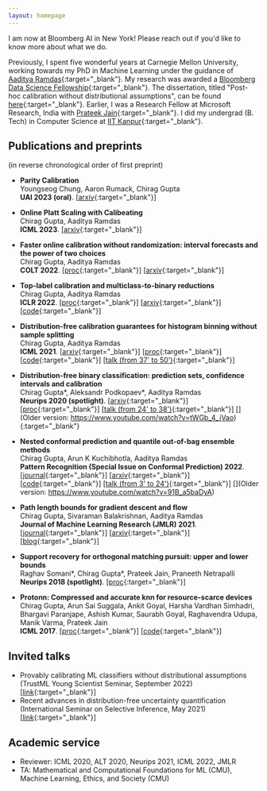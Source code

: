 ```yaml
---
layout: homepage
---
```


I am now at Bloomberg AI in New York! Please reach out if you'd like to know more about what we do. 

Previously, I spent five wonderful years at Carnegie Mellon University, working towards my PhD in Machine Learning under the guidance of [Aaditya Ramdas](http://stat.cmu.edu/~aramdas/){:target="_blank"}. My research was awarded a [Bloomberg Data Science Fellowship](https://www.techatbloomberg.com/bloomberg-data-science-ph-d-fellowship/){:target="_blank"}. The dissertation, titled "Post-hoc calibration without distributional assumptions", can be found [here](https://aigen.github.io/files/thesis.pdf){:target="_blank"}. Earlier, I was a Research Fellow at Microsoft Research, India with [Prateek Jain](http://www.prateekjain.org/){:target="_blank"}. I did my undergrad (B. Tech) in Computer Science at [IIT Kanpur](http://www.iitk.ac.in/){:target="_blank"}.  

## Publications and preprints
(in reverse chronological order of first preprint)

- **Parity Calibration**
  <br>
  Youngseog Chung, Aaron Rumack, Chirag Gupta
  <br>
  **UAI 2023 (oral)**. [[arxiv](https://arxiv.org/abs/2305.18655){:target="_blank"}] 

- **Online Platt Scaling with Calibeating**
  <br>
  Chirag Gupta, Aaditya Ramdas
  <br>
  **ICML 2023**. [[arxiv](https://arxiv.org/abs/2305.00070){:target="_blank"}] 


- **Faster online calibration without randomization: interval forecasts and the power of two choices**
  <br>
  Chirag Gupta, Aaditya Ramdas
  <br>
  **COLT 2022**. [[proc](https://proceedings.mlr.press/v178/gupta22b.html){:target="_blank"}] [[arxiv](https://arxiv.org/abs/2204.13087){:target="_blank"}] 


- **Top-label calibration and multiclass-to-binary reductions**
  <br>
  Chirag Gupta, Aaditya Ramdas
  <br>
  **ICLR 2022**. [[proc](https://openreview.net/forum?id=WqoBaaPHS-){:target="_blank"}] [[arxiv](http://arxiv.org/abs/2107.08353){:target="_blank"}] [[code](https://github.com/aigen/df-posthoc-calibration){:target="_blank"}] 

- **Distribution-free calibration guarantees for histogram binning without sample splitting**
  <br>
  Chirag Gupta, Aaditya Ramdas
  <br>
  **ICML 2021**.
  [[arxiv](https://arxiv.org/abs/2105.04656){:target="_blank"}] [[proc](http://proceedings.mlr.press/v139/gupta21b.html){:target="_blank"}] [[code](https://github.com/aigen/df-posthoc-calibration){:target="_blank"}] [[talk (from 37' to 50')](https://drive.google.com/file/d/1gWxE9osT-LaLoODE9nUyRK7990JbiD7o/view){:target="_blank"}]

- **Distribution-free binary classification: prediction sets, confidence intervals and calibration**
  <br>
  Chirag Gupta\*, Aleksandr Podkopaev\*, Aaditya Ramdas
  <br>
  **Neurips 2020  (spotlight)**.
  [[arxiv](https://arxiv.org/abs/2006.10564){:target="_blank"}] [[proc](https://proceedings.neurips.cc/paper/2020/hash/26d88423fc6da243ffddf161ca712757-Abstract.html){:target="_blank"}] [[talk (from 24' to 38')](https://drive.google.com/file/d/1gWxE9osT-LaLoODE9nUyRK7990JbiD7o/view){:target="_blank"}] [](Older version: https://www.youtube.com/watch?v=tWGb_4_jVao){:target="_blank"}

- **Nested conformal prediction and quantile out-of-bag ensemble methods**
  <br>
  Chirag Gupta, Arun K Kuchibhotla, Aaditya Ramdas
  <br>
  **Pattern Recognition (Special Issue on Conformal Prediction) 2022**.
  [[journal](https://www.sciencedirect.com/science/article/pii/S0031320321006725){:target="_blank"}] [[arxiv](https://arxiv.org/abs/1910.10562){:target="_blank"}] [[code](https://github.com/AIgen/QOOB){:target="_blank"}] [[talk (from 3' to 24')](https://drive.google.com/file/d/1gWxE9osT-LaLoODE9nUyRK7990JbiD7o/view){:target="_blank"}] [](Older version: https://www.youtube.com/watch?v=91B_a5baDyA)

- **Path length bounds for gradient descent and flow**
  <br>
  Chirag Gupta, Sivaraman Balakrishnan, Aaditya Ramdas
  <br>
  **Journal of Machine Learning Research (JMLR) 2021**.
  [[journal](https://jmlr.org/papers/v22/19-979.html){:target="_blank"}] [[arxiv](https://arxiv.org/abs/1908.01089){:target="_blank"}] [[blog](https://blog.ml.cmu.edu/2019/10/25/path-length-bounds-for-gradient-descent/){:target="_blank"}]

- **Support recovery for orthogonal matching pursuit: upper and lower bounds**
  <br>
  Raghav Somani\*, Chirag Gupta\*, Prateek Jain, Praneeth Netrapalli
  <br>
  **Neurips 2018 (spotlight)**.
  [[proc](https://proceedings.neurips.cc/paper/2018/hash/84b64e537f08e81b8dea8cce972a28b2-Abstract.html){:target="_blank"}]

- **Protonn: Compressed and accurate knn for resource-scarce devices**
  <br>
  Chirag Gupta, Arun Sai Suggala, Ankit Goyal, Harsha Vardhan Simhadri, Bhargavi Paranjape, Ashish Kumar, Saurabh Goyal, Raghavendra Udupa, Manik Varma, Prateek Jain
  <br>
  **ICML 2017**.
  [[proc](http://proceedings.mlr.press/v70/gupta17a.html){:target="_blank"}] [[code](https://github.com/Microsoft/EdgeML){:target="_blank"}] 


## Invited talks

- Provably calibrating ML classifiers without distributional assumptions (TrustML Young Scientist Seminar, September 2022) [[link](https://www.youtube.com/watch?v=4moQRDv8MGM){:target="_blank"}]
- Recent advances in distribution-free uncertainty quantification (International Seminar on Selective Inference, May 2021) [[link](https://drive.google.com/file/d/1gWxE9osT-LaLoODE9nUyRK7990JbiD7o/view){:target="_blank"}]

## Academic service

- Reviewer: ICML 2020, ALT 2020, Neurips 2021, ICML 2022, JMLR
- TA: Mathematical and Computational Foundations for ML (CMU), Machine Learning, Ethics, and Society (CMU)

